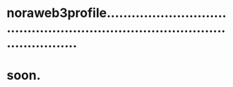 # noraweb3profile...................................................................................................
# soon.
